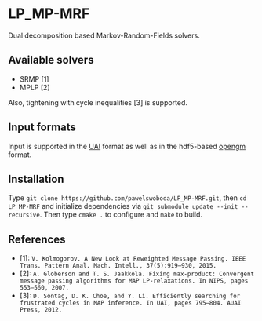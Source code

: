 # LP_MP-MRF
Dual decomposition based Markov-Random-Fields solvers.

## Available solvers
* SRMP [1]
* MPLP [2]

Also, tightening with cycle inequalities [3] is supported.

## Input formats
Input is supported in the [UAI](http://www.hlt.utdallas.edu/~vgogate/uai14-competition/modelformat.html) format as well as in the hdf5-based [opengm](https://github.com/opengm/opengm/) format.

## Installation
Type `git clone https://github.com/pawelswoboda/LP_MP-MRF.git`, then `cd LP_MP-MRF` and initialize dependencies via `git submodule update --init --recursive`.
Then type `cmake .` to configure and `make` to build.

## References
* [1]: `V. Kolmogorov. A New Look at Reweighted Message Passing. IEEE Trans. Pattern Anal. Mach. Intell., 37(5):919–930, 2015.`
* [2]: `A. Globerson and T. S. Jaakkola. Fixing max-product: Convergent message passing algorithms for MAP LP-relaxations. In NIPS, pages 553–560, 2007.`
* [3]: `D. Sontag, D. K. Choe, and Y. Li. Efficiently searching for frustrated cycles in MAP inference. In UAI, pages 795–804. AUAI Press, 2012.`
